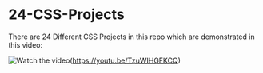 # 24-CSS-Projects
There are 24 Different CSS Projects in this repo which are demonstrated in this video: 

![Watch the video](https://img.youtube.com/vi/TzuWIHGFKCQ/maxresdefault.jpg)(https://youtu.be/TzuWIHGFKCQ)

